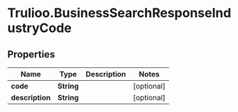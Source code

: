 # Trulioo.BusinessSearchResponseIndustryCode

## Properties

Name | Type | Description | Notes
------------ | ------------- | ------------- | -------------
**code** | **String** |  | [optional] 
**description** | **String** |  | [optional] 


